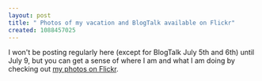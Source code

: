 ```yaml
---
layout: post
title: " Photos of my vacation and BlogTalk available on Flickr"
created: 1088457025
---
```

I won't be posting regularly here (except for BlogTalk July 5th and 6th) until July 9, but you can get a sense of where I am and what I am doing by checking out <a href="http://www.flickr.com/photos/roland">my photos on Flickr</a>.

